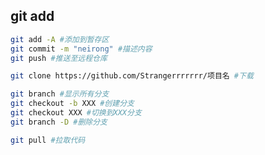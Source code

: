 ## git add

```sh
git add -A #添加到暂存区
git commit -m "neirong" #描述内容
git push #推送至远程仓库
```

```sh
git clone https://github.com/Strangerrrrrrr/项目名 #下载
```

```sh
git branch #显示所有分支
git checkout -b XXX #创建分支
git checkout XXX #切换到XXX分支
git branch -D #删除分支
```

```sh
git pull #拉取代码
```